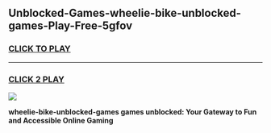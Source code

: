 
## Unblocked-Games-wheelie-bike-unblocked-games-Play-Free-5gfov
<h3>
<a href="https://premium76.site?title=wheelie-bike-unblocked-games&ref=23A">CLICK TO PLAY</a></h3>
<hr>

<h3>
<a href="https://premium76.site?title=wheelie-bike-unblocked-games&ref=23A">CLICK 2 PLAY</a>
  
</h3>

<a href="https://premium76.site?title=wheelie-bike-unblocked-games&ref=23A"><img src="https://clearcache.store/games.png"></a>


**wheelie-bike-unblocked-games games unblocked: Your Gateway to Fun and Accessible Online Gaming**

